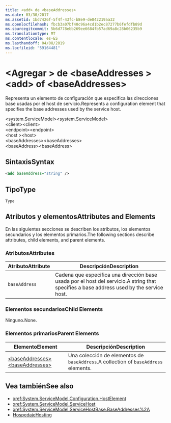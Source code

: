 ```yaml
---
title: <add> de <baseAddresses>
ms.date: 03/30/2017
ms.assetid: 1bd7426f-5f4f-43fc-b8e9-de842219aa32
ms.openlocfilehash: fbcb3a07bf40c96a4cd1b2ec87277b6fefdfb89d
ms.sourcegitcommit: 5b6d778ebb269ee6684fb57ad69a8c28b06235b9
ms.translationtype: MT
ms.contentlocale: es-ES
ms.lasthandoff: 04/08/2019
ms.locfileid: "59164481"
---
```

# <a name="add-of-baseaddresses"></a><span data-ttu-id="ed3ad-102">\<Agregar > de \<baseAddresses ></span><span class="sxs-lookup"><span data-stu-id="ed3ad-102">\<add> of \<baseAddresses></span></span>
<span data-ttu-id="ed3ad-103">Representa un elemento de configuración que especifica las direcciones base usadas por el host de servicio.</span><span class="sxs-lookup"><span data-stu-id="ed3ad-103">Represents a configuration element that specifies the base addresses used by the service host.</span></span>  
  
 <span data-ttu-id="ed3ad-104">\<system.ServiceModel></span><span class="sxs-lookup"><span data-stu-id="ed3ad-104">\<system.ServiceModel></span></span>  
<span data-ttu-id="ed3ad-105">\<client></span><span class="sxs-lookup"><span data-stu-id="ed3ad-105">\<client></span></span>  
<span data-ttu-id="ed3ad-106">\<endpoint></span><span class="sxs-lookup"><span data-stu-id="ed3ad-106">\<endpoint></span></span>  
<span data-ttu-id="ed3ad-107">\<host ></span><span class="sxs-lookup"><span data-stu-id="ed3ad-107">\<host></span></span>  
<span data-ttu-id="ed3ad-108">\<baseAddresses></span><span class="sxs-lookup"><span data-stu-id="ed3ad-108">\<baseAddresses></span></span>  
<span data-ttu-id="ed3ad-109">\<baseAddress></span><span class="sxs-lookup"><span data-stu-id="ed3ad-109">\<baseAddress></span></span>  
  
## <a name="syntax"></a><span data-ttu-id="ed3ad-110">Sintaxis</span><span class="sxs-lookup"><span data-stu-id="ed3ad-110">Syntax</span></span>  
  
```xml  
<add baseAddress="string" />
```  
  
## <a name="type"></a><span data-ttu-id="ed3ad-111">Tipo</span><span class="sxs-lookup"><span data-stu-id="ed3ad-111">Type</span></span>  
 `Type`  
  
## <a name="attributes-and-elements"></a><span data-ttu-id="ed3ad-112">Atributos y elementos</span><span class="sxs-lookup"><span data-stu-id="ed3ad-112">Attributes and Elements</span></span>  
 <span data-ttu-id="ed3ad-113">En las siguientes secciones se describen los atributos, los elementos secundarios y los elementos primarios.</span><span class="sxs-lookup"><span data-stu-id="ed3ad-113">The following sections describe attributes, child elements, and parent elements.</span></span>  
  
### <a name="attributes"></a><span data-ttu-id="ed3ad-114">Atributos</span><span class="sxs-lookup"><span data-stu-id="ed3ad-114">Attributes</span></span>  
  
|<span data-ttu-id="ed3ad-115">Atributo</span><span class="sxs-lookup"><span data-stu-id="ed3ad-115">Attribute</span></span>|<span data-ttu-id="ed3ad-116">Descripción</span><span class="sxs-lookup"><span data-stu-id="ed3ad-116">Description</span></span>|  
|---------------|-----------------|  
|`baseAddress`|<span data-ttu-id="ed3ad-117">Cadena que especifica una dirección base usada por el host del servicio.</span><span class="sxs-lookup"><span data-stu-id="ed3ad-117">A string that specifies a base address used by the service host.</span></span>|  
  
### <a name="child-elements"></a><span data-ttu-id="ed3ad-118">Elementos secundarios</span><span class="sxs-lookup"><span data-stu-id="ed3ad-118">Child Elements</span></span>  
 <span data-ttu-id="ed3ad-119">Ninguno.</span><span class="sxs-lookup"><span data-stu-id="ed3ad-119">None.</span></span>  
  
### <a name="parent-elements"></a><span data-ttu-id="ed3ad-120">Elementos primarios</span><span class="sxs-lookup"><span data-stu-id="ed3ad-120">Parent Elements</span></span>  
  
|<span data-ttu-id="ed3ad-121">Elemento</span><span class="sxs-lookup"><span data-stu-id="ed3ad-121">Element</span></span>|<span data-ttu-id="ed3ad-122">Descripción</span><span class="sxs-lookup"><span data-stu-id="ed3ad-122">Description</span></span>|  
|-------------|-----------------|  
|[<span data-ttu-id="ed3ad-123">\<baseAddresses></span><span class="sxs-lookup"><span data-stu-id="ed3ad-123">\<baseAddresses></span></span>](../../../../../docs/framework/configure-apps/file-schema/wcf/baseaddresses.md)|<span data-ttu-id="ed3ad-124">Una colección de elementos de `baseAddress`.</span><span class="sxs-lookup"><span data-stu-id="ed3ad-124">A collection of `baseAddress` elements.</span></span>|  
  
## <a name="see-also"></a><span data-ttu-id="ed3ad-125">Vea también</span><span class="sxs-lookup"><span data-stu-id="ed3ad-125">See also</span></span>

- <xref:System.ServiceModel.Configuration.HostElement>
- <xref:System.ServiceModel.ServiceHost>
- <xref:System.ServiceModel.ServiceHostBase.BaseAddresses%2A>
- [<span data-ttu-id="ed3ad-126">Hospedaje</span><span class="sxs-lookup"><span data-stu-id="ed3ad-126">Hosting</span></span>](../../../../../docs/framework/wcf/feature-details/hosting.md)

